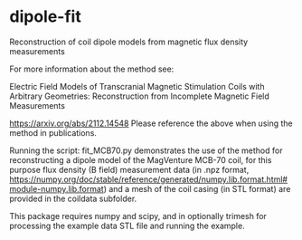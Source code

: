 # dipole-fit
Reconstruction of coil dipole models from magnetic flux density measurements

For more information about the method see:

Electric Field Models of Transcranial Magnetic Stimulation Coils with Arbitrary Geometries: Reconstruction from Incomplete Magnetic Field Measurements

https://arxiv.org/abs/2112.14548
Please reference the above when using the method in publications.

Running the script: fit_MCB70.py demonstrates the use of the method for reconstructing a dipole model of the MagVenture MCB-70 coil, for this purpose flux density (B field) measurement data (in .npz format, https://numpy.org/doc/stable/reference/generated/numpy.lib.format.html#module-numpy.lib.format) and a mesh of the coil casing (in STL format) are provided in the coildata subfolder.

This package requires numpy and scipy, and in optionally trimesh for processing the example data STL file and running the example.
